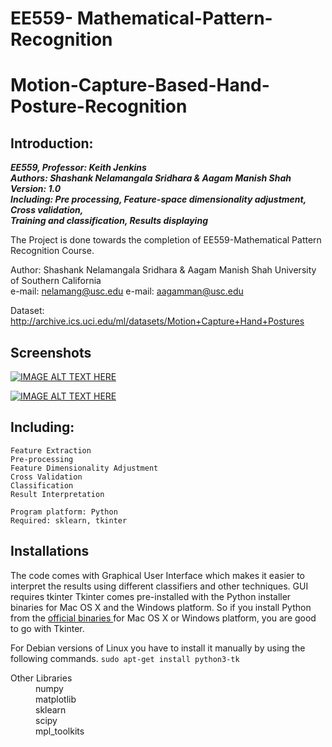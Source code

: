 # EE559- Mathematical-Pattern-Recognition
# Motion-Capture-Based-Hand-Posture-Recognition
## Introduction:
___EE559, Professor: Keith Jenkins___  
___Authors: Shashank Nelamangala Sridhara & Aagam Manish Shah___  
___Version: 1.0___  
___Including: Pre processing, Feature-space dimensionality adjustment, Cross validation,___   
___Training and classification, Results displaying___  

The Project is done towards the completion of EE559-Mathematical Pattern Recognition Course.
  
Author: Shashank Nelamangala Sridhara & Aagam Manish Shah
University of Southern California  
e-mail: nelamang@usc.edu 
e-mail: aagamman@usc.edu

Dataset: http://archive.ics.uci.edu/ml/datasets/Motion+Capture+Hand+Postures
  
## Screenshots
[![IMAGE ALT TEXT HERE](http://img.youtube.com/vi/YOUTUBE_VIDEO_ID_HERE/0.jpg)](http://www.youtube.com/watch?v=YOUTUBE_VIDEO_ID_HERE)

[![IMAGE ALT TEXT HERE](http://img.youtube.com/vi/YOUTUBE_VIDEO_ID_HERE/0.jpg)](http://www.youtube.com/watch?v=YOUTUBE_VIDEO_ID_HERE)

## Including:
    Feature Extraction
    Pre-processing  
    Feature Dimensionality Adjustment  
    Cross Validation
    Classification  
    Result Interpretation  

    Program platform: Python  
    Required: sklearn, tkinter



## Installations
  The code comes with Graphical User Interface which makes it easier to interpret the results using different classifiers and other techniques. GUI requires tkinter
    Tkinter comes pre-installed with the Python installer binaries for Mac OS X and the Windows platform. So if you install                   Python from the [official binaries ](https://www.python.org/downloads/)
for Mac OS X or Windows platform, you are good to go with Tkinter.
     
For Debian versions of Linux you have to install it manually by using the following commands.
`sudo apt-get install python3-tk`

 <dl>
  <dt>Other Libraries</dt>
  <dd>numpy</dd>
  <dd>matplotlib</dd>
  <dd>sklearn</dd>
  <dd></dd>
  <dd>scipy</dd>
  <dd>mpl_toolkits</dd>
<dl>






   
